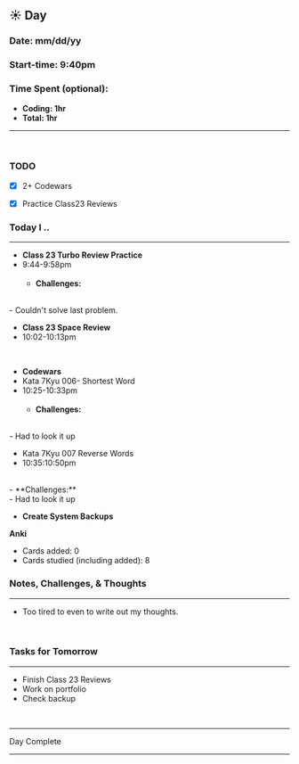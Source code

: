 
## :sunny: **Day**

### Date: mm/dd/yy

### Start-time: 9:40pm

### Time Spent (optional): 
- **Coding: 1hr**
- **Total: 1hr** 

<hr>

<br>

### **TODO**

- [x] 2+ Codewars
- [x] Practice Class23 Reviews


### **Today I ..**

<hr>

- **Class 23 Turbo Review Practice** 
-  9:44-9:58pm
<br><br>
    - **Challenges:** 
<br>
        - Couldn't solve last problem.

<br>

- **Class 23 Space Review** 
-  10:02-10:13pm

<br>

- **Codewars** 
- Kata 7Kyu 006- Shortest Word
-  10:25-10:33pm
<br><br>
    - **Challenges:** 
<br>
        - Had to look it up

<br>

- Kata 7Kyu 007 Reverse Words
- 10:35:10:50pm
<br>
    - **Challenges:** 
<br>
        - Had to look it up

<br>

- **Create System Backups**

**Anki**
- Cards added: 0
- Cards studied (including added): 8

### **Notes, Challenges, & Thoughts**

<hr>

- Too tired to even to write out my thoughts.

<br>

### **Tasks for Tomorrow**

<hr>

- Finish Class 23 Reviews
- Work on portfolio
- Check backup

<br>
<hr>Day Complete<hr>